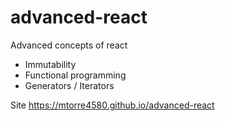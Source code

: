 # advanced-react

Advanced concepts of react


- Immutability
- Functional programming
- Generators / Iterators

Site https://mtorre4580.github.io/advanced-react 
